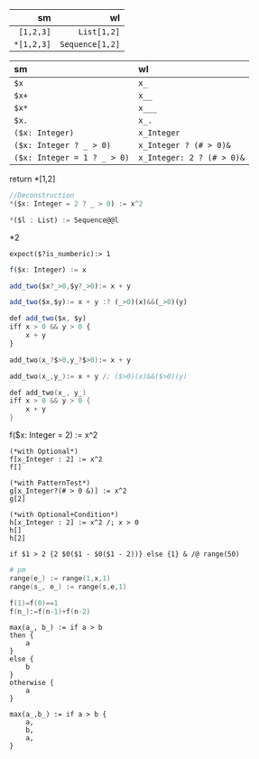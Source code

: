 

|         sm |              wl |
| ---------: | --------------: |
|  `[1,2,3]` |     `List[1,2]` |
| `*[1,2,3]` | `Sequence[1,2]` |



| sm                          | wl                        |
| :-------------------------- | :------------------------ |
| `$x`                        | `x_`                      |
| `$x+`                       | `x__`                     |
| `$x*`                       | `x___`                    |
| `$x.`                       | `x_.`                     |
| `($x: Integer)`             | `x_Integer`               |
| `($x: Integer ? _ > 0)`     | `x_Integer ? (# > 0)&`    |
| `($x: Integer = 1 ? _ > 0)` | `x_Integer: 2 ? (# > 0)&` |

return *[1,2]


```js
//Deconstruction
*($x: Integer = 2 ? _ > 0) := x^2


```



```js
*($l : List) := Sequence@@l
```


*2

```
expect($?is_numberic):> 1
```

```js
f($x: Integer) := x
```

```js
add_two($x?_>0,$y?_>0):= x + y

add_two($x,$y):= x + y :? (_>0)(x)&&(_>0)(y)

def add_two($x, $y)
iff x > 0 && y > 0 {
    x + y
}
```

```s
add_two(x_?$>0,y_?$>0):= x + y

add_two(x_,y_):= x + y /; ($>0)(x)&&($>0)(y)

def add_two(x_, y_)
iff x > 0 && y > 0 {
    x + y
}
```


f($x: Integer = 2) := x^2

```wl
(*with Optional*)
f[x_Integer : 2] := x^2
f[]
```

```wl
(*with PatternTest*)
g[x_Integer?(# > 0 &)] := x^2
g[2]
```

```wl
(*with Optional+Condition*)
h[x_Integer : 2] := x^2 /; x > 0
h[]
h[2]
```

```wl
if $1 > 2 {2 $0($1 - $0($1 - 2))} else {1} & /@ range(50)
```

```s
# pm
range(e_) := range(1,x,1)
range(s_, e_) := range(s,e,1)
```

```s
f(1)=f(0)==1
f(n_):=f(n-1)+f(n-2)
```

```
max(a_, b_) := if a > b
then {
    a
}
else {
    b
}
otherwise {
    a
}

max(a_,b_) := if a > b {
    a,
    b,
    a,
}
```




